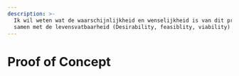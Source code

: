 ```yaml
---
description: >-
  Ik wil weten wat de waarschijnlijkheid en wenselijkheid is van dit product,
  samen met de levensvatbaarheid (Desirability, feasiblity, viability)
---
```


# Proof of Concept

